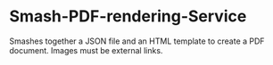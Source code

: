 # Smash-PDF-rendering-Service
Smashes together a JSON file and an HTML template to create a PDF document.  Images must be external links.

